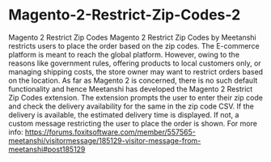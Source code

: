 # Magento-2-Restrict-Zip-Codes-2
 Magento 2 Restrict Zip Codes  Magento 2 Restrict Zip Codes by Meetanshi restricts users to place the order based on the zip codes. The E-commerce platform is meant to reach the global platform. However, owing to the reasons like government rules, offering products to local customers only, or managing shipping costs, the store owner may want to restrict orders based on the location. As far as Magento 2 is concerned, there is no such default functionality and hence Meetanshi has developed the Magento 2 Restrict Zip Codes extension. The extension prompts the user to enter their zip code and check the delivery availability for the same in the zip code CSV. If the delivery is available, the estimated delivery time is displayed. If not, a custom message restricting the user to place the order is shown. For more info: https://forums.foxitsoftware.com/member/557565-meetanshi/visitormessage/185129-visitor-message-from-meetanshi#post185129 
